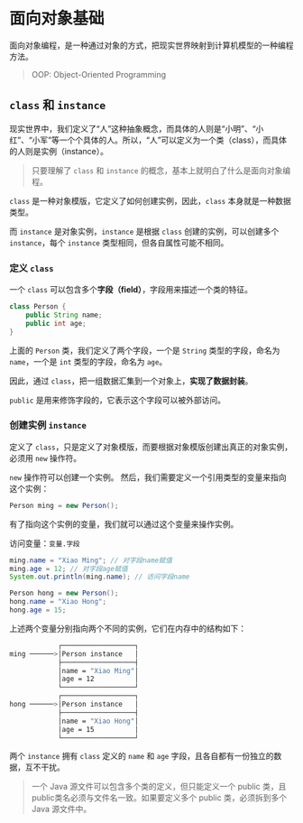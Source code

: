 # 面向对象基础

面向对象编程，是一种通过对象的方式，把现实世界映射到计算机模型的一种编程方法。

> OOP: Object-Oriented Programming

## `class` 和 `instance`

现实世界中，我们定义了“人”这种抽象概念，而具体的人则是“小明”、“小红”、“小军”等一个个具体的人。所以，“人”可以定义为一个类（class），而具体的人则是实例（instance）。

> 只要理解了 `class` 和 `instance` 的概念，基本上就明白了什么是面向对象编程。

`class` 是一种对象模版，它定义了如何创建实例，因此，`class` 本身就是一种数据类型。

而 `instance` 是对象实例，`instance` 是根据 `class` 创建的实例，可以创建多个 `instance`，每个 `instance` 类型相同，但各自属性可能不相同。

### 定义 `class`

一个 `class` 可以包含多个**字段（field）**，字段用来描述一个类的特征。

```java
class Person {
	public String name;
	public int age;
}
```

上面的 `Person` 类，我们定义了两个字段，一个是 `String` 类型的字段，命名为 `name`，一个是 `int` 类型的字段，命名为 `age`。

因此，通过 `class`，把一组数据汇集到一个对象上，**实现了数据封装**。

`public` 是用来修饰字段的，它表示这个字段可以被外部访问。

### 创建实例 `instance`

定义了 `class`，只是定义了对象模版，而要根据对象模版创建出真正的对象实例，必须用 `new` 操作符。

`new` 操作符可以创建一个实例。
然后，我们需要定义一个引用类型的变量来指向这个实例：

```java
Person ming = new Person();
```

有了指向这个实例的变量，我们就可以通过这个变量来操作实例。

访问变量：`变量.字段`

```java
ming.name = "Xiao Ming"; // 对字段name赋值
ming.age = 12; // 对字段age赋值
System.out.println(ming.name); // 访问字段name

Person hong = new Person();
hong.name = "Xiao Hong";
hong.age = 15;
```

上述两个变量分别指向两个不同的实例，它们在内存中的结构如下：

```bash
            ┌──────────────────┐
ming ──────>│Person instance   │
            ├──────────────────┤
            │name = "Xiao Ming"│
            │age = 12          │
            └──────────────────┘
            ┌──────────────────┐
hong ──────>│Person instance   │
            ├──────────────────┤
            │name = "Xiao Hong"│
            │age = 15          │
            └──────────────────┘
```

两个 `instance` 拥有 `class` 定义的 `name` 和 `age` 字段，且各自都有一份独立的数据，互不干扰。

> 一个 Java 源文件可以包含多个类的定义，但只能定义一个 public 类，且public类名必须与文件名一致。如果要定义多个 public 类，必须拆到多个 Java 源文件中。


